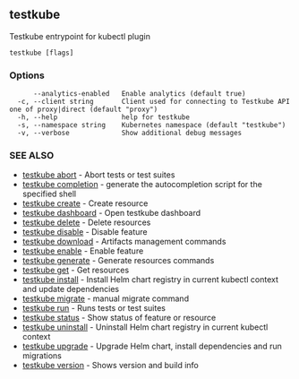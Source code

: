 ## testkube

Testkube entrypoint for kubectl plugin

```
testkube [flags]
```

### Options

```
      --analytics-enabled   Enable analytics (default true)
  -c, --client string       Client used for connecting to Testkube API one of proxy|direct (default "proxy")
  -h, --help                help for testkube
  -s, --namespace string    Kubernetes namespace (default "testkube")
  -v, --verbose             Show additional debug messages
```

### SEE ALSO

* [testkube abort](testkube_abort.md)	 - Abort tests or test suites
* [testkube completion](testkube_completion.md)	 - generate the autocompletion script for the specified shell
* [testkube create](testkube_create.md)	 - Create resource
* [testkube dashboard](testkube_dashboard.md)	 - Open testkube dashboard
* [testkube delete](testkube_delete.md)	 - Delete resources
* [testkube disable](testkube_disable.md)	 - Disable feature
* [testkube download](testkube_download.md)	 - Artifacts management commands
* [testkube enable](testkube_enable.md)	 - Enable feature
* [testkube generate](testkube_generate.md)	 - Generate resources commands
* [testkube get](testkube_get.md)	 - Get resources
* [testkube install](testkube_install.md)	 - Install Helm chart registry in current kubectl context and update dependencies
* [testkube migrate](testkube_migrate.md)	 - manual migrate command
* [testkube run](testkube_run.md)	 - Runs tests or test suites
* [testkube status](testkube_status.md)	 - Show status of feature or resource
* [testkube uninstall](testkube_uninstall.md)	 - Uninstall Helm chart registry in current kubectl context
* [testkube upgrade](testkube_upgrade.md)	 - Upgrade Helm chart, install dependencies and run migrations
* [testkube version](testkube_version.md)	 - Shows version and build info

